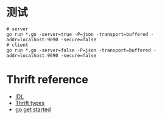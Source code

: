 

# 测试

``` shell
# server
go run *.go -server=true -P=json -transport=buffered -addr=localhost:9090 -secure=false
# client
go run *.go -server=false -P=json -transport=buffered -addr=localhost:9090 -secure=false
```

# Thrift reference

* [IDL](https://thrift.apache.org/docs/idl.html)
* [Thrift types](https://thrift.apache.org/docs/types)
* [go get started](https://github.com/apache/thrift/tree/master/tutorial/go)

